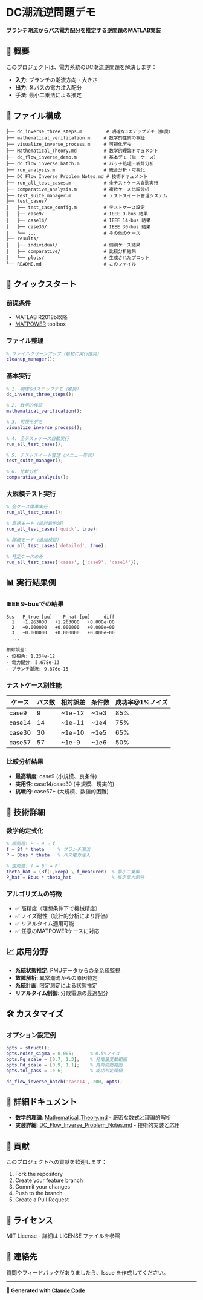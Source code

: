 # DC潮流逆問題デモ

**ブランチ潮流からバス電力配分を推定する逆問題のMATLAB実装**

## 🎯 概要

このプロジェクトは、電力系統のDC潮流逆問題を解決します：
- **入力**: ブランチの潮流方向・大きさ
- **出力**: 各バスの電力注入配分
- **手法**: 最小二乗法による推定

## 📁 ファイル構成

```
├── dc_inverse_three_steps.m         # 明確な3ステップデモ（推奨）
├── mathematical_verification.m     # 数学的性質の検証
├── visualize_inverse_process.m     # 可視化デモ
├── Mathematical_Theory.md          # 数学的理論ドキュメント
├── dc_flow_inverse_demo.m          # 基本デモ（単一ケース）
├── dc_flow_inverse_batch.m         # バッチ処理・統計分析
├── run_analysis.m                  # 統合分析・可視化
├── DC_Flow_Inverse_Problem_Notes.md # 技術ドキュメント
├── run_all_test_cases.m            # 全テストケース自動実行
├── comparative_analysis.m          # 複数ケース比較分析
├── test_suite_manager.m            # テストスイート管理システム
├── test_cases/
│   ├── test_case_config.m          # テストケース設定
│   ├── case9/                      # IEEE 9-bus 結果
│   ├── case14/                     # IEEE 14-bus 結果
│   ├── case30/                     # IEEE 30-bus 結果
│   └── ...                         # その他のケース
├── results/
│   ├── individual/                 # 個別ケース結果
│   ├── comparative/                # 比較分析結果
│   └── plots/                      # 生成されたプロット
└── README.md                       # このファイル
```

## 🚀 クイックスタート

### 前提条件
- MATLAB R2018b以降
- [MATPOWER](https://matpower.org/) toolbox

### ファイル整理
```matlab
% ファイルクリーンアップ（最初に実行推奨）
cleanup_manager();
```

### 基本実行
```matlab
% 1. 明確な3ステップデモ（推奨）
dc_inverse_three_steps();

% 2. 数学的検証
mathematical_verification();

% 3. 可視化デモ
visualize_inverse_process();

% 4. 全テストケース自動実行
run_all_test_cases();

% 5. テストスイート管理（メニュー形式）
test_suite_manager();

% 6. 比較分析
comparative_analysis();
```

### 大規模テスト実行
```matlab
% 全ケース標準実行
run_all_test_cases();

% 高速モード（統計数削減）
run_all_test_cases('quick', true);

% 詳細モード（追加検証）
run_all_test_cases('detailed', true);

% 特定ケースのみ
run_all_test_cases('cases', {'case9', 'case14'});
```

## 📊 実行結果例

### IEEE 9-busでの結果
```
Bus   P_true [pu]    P_hat [pu]     diff
  1   +1.263000   +1.263000   +0.000e+00
  2   +0.000000   +0.000000   +0.000e+00
  3   +0.000000   +0.000000   +0.000e+00
  ...

相対誤差:
- 位相角: 1.234e-12
- 電力配分: 5.678e-13  
- ブランチ潮流: 9.876e-15
```

### テストケース別性能
| ケース | バス数 | 相対誤差 | 条件数 | 成功率@1%ノイズ |
|--------|--------|---------|--------|----------------|
| case9  | 9      | ~1e-12  | ~1e3   | 85%           |
| case14 | 14     | ~1e-11  | ~1e4   | 75%           |
| case30 | 30     | ~1e-10  | ~1e5   | 65%           |
| case57 | 57     | ~1e-9   | ~1e6   | 50%           |

### 比較分析結果
- **最高精度**: case9 (小規模、良条件)
- **実用性**: case14/case30 (中規模、現実的)
- **挑戦的**: case57+ (大規模、数値的困難)

## 🔬 技術詳細

### 数学的定式化
```matlab
% 順問題: P → θ → f
f = Bf * theta     % ブランチ潮流
P = Bbus * theta   % バス電力注入

% 逆問題: f → θ̂ → P̂  
theta_hat = (Bf(:,keep) \ f_measured)  % 最小二乗解
P_hat = Bbus * theta_hat               % 推定電力配分
```

### アルゴリズムの特徴
- ✅ 高精度（理想条件下で機械精度）
- ✅ ノイズ耐性（統計的分析により評価）
- ✅ リアルタイム適用可能
- ✅ 任意のMATPOWERケースに対応

## 📈 応用分野

- **系統状態推定**: PMUデータからの全系統監視
- **故障解析**: 異常潮流からの原因特定  
- **系統計画**: 限定測定による状態推定
- **リアルタイム制御**: 分散電源の最適配分

## 🛠️ カスタマイズ

### オプション設定例
```matlab
opts = struct();
opts.noise_sigma = 0.005;      % 0.5%ノイズ
opts.Pg_scale = [0.7, 1.3];    % 発電量変動範囲
opts.Pd_scale = [0.9, 1.1];    % 負荷変動範囲
opts.tol_pass = 1e-6;          % 成功判定閾値

dc_flow_inverse_batch('case14', 200, opts);
```

## 📖 詳細ドキュメント

- **数学的理論**: [Mathematical_Theory.md](Mathematical_Theory.md) - 厳密な数式と理論的解析
- **実装詳細**: [DC_Flow_Inverse_Problem_Notes.md](DC_Flow_Inverse_Problem_Notes.md) - 技術的実装と応用

## 🤝 貢献

このプロジェクトへの貢献を歓迎します：
1. Fork the repository
2. Create your feature branch
3. Commit your changes  
4. Push to the branch
5. Create a Pull Request

## 📄 ライセンス

MIT License - 詳細は LICENSE ファイルを参照

## 📧 連絡先

質問やフィードバックがありましたら、Issue を作成してください。

---
**🤖 Generated with [Claude Code](https://claude.ai/code)**